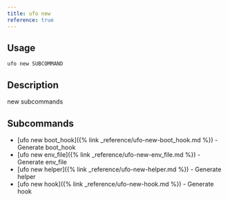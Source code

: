 ```yaml
---
title: ufo new
reference: true
---
```


## Usage

    ufo new SUBCOMMAND

## Description

new subcommands

## Subcommands

* [ufo new boot_hook]({% link _reference/ufo-new-boot_hook.md %}) - Generate boot_hook
* [ufo new env_file]({% link _reference/ufo-new-env_file.md %}) - Generate env_file
* [ufo new helper]({% link _reference/ufo-new-helper.md %}) - Generate helper
* [ufo new hook]({% link _reference/ufo-new-hook.md %}) - Generate hook


